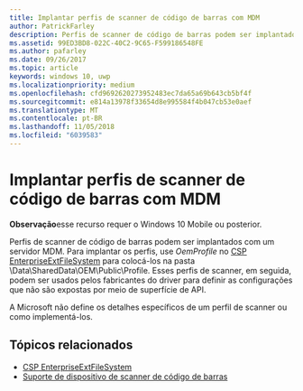 ```yaml
---
title: Implantar perfis de scanner de código de barras com MDM
author: PatrickFarley
description: Perfis de scanner de código de barras podem ser implantados com um servidor MDM.
ms.assetid: 99ED3BD8-022C-40C2-9C65-F599186548FE
ms.author: pafarley
ms.date: 09/26/2017
ms.topic: article
keywords: windows 10, uwp
ms.localizationpriority: medium
ms.openlocfilehash: cfd9692620273952483ec7da65a69b643cb5bf4f
ms.sourcegitcommit: e814a13978f33654d8e995584f4b047cb53e0aef
ms.translationtype: MT
ms.contentlocale: pt-BR
ms.lasthandoff: 11/05/2018
ms.locfileid: "6039583"
---
```

# <a name="deploy-barcode-scanner-profiles-with-mdm"></a>Implantar perfis de scanner de código de barras com MDM

**Observação**esse recurso requer o Windows 10 Mobile ou posterior.

Perfis de scanner de código de barras podem ser implantados com um servidor MDM. Para implantar os perfis, use *OemProfile* no [CSP EnterpriseExtFileSystem](https://msdn.microsoft.com/library/windows/hardware/mt157025) para colocá-los na pasta \\Data\\SharedData\\OEM\\Public\\Profile. Esses perfis de scanner, em seguida, podem ser usados pelos fabricantes do driver para definir as configurações que não são expostas por meio de superfície de API.

A Microsoft não define os detalhes específicos de um perfil de scanner ou como implementá-los.

## <a name="related-topics"></a>Tópicos relacionados
- [CSP EnterpriseExtFileSystem](https://msdn.microsoft.com/library/windows/hardware/mt157025)
- [Suporte de dispositivo de scanner de código de barras](https://docs.microsoft.com/en-us/windows/uwp/devices-sensors/pos-device-support#barcode-scanner)